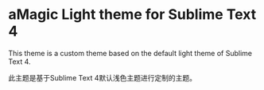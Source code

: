 # aMagic Light theme for Sublime Text 4
This theme is a custom theme based on the default light theme of Sublime Text 4.

此主题是基于Sublime Text 4默认浅色主题进行定制的主题。

